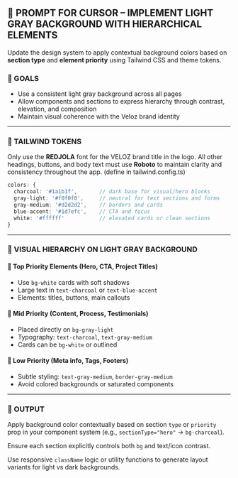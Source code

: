 ## 🧾 PROMPT FOR CURSOR – IMPLEMENT LIGHT GRAY BACKGROUND WITH HIERARCHICAL ELEMENTS

Update the design system to apply contextual background colors based on **section type** and **element priority** using Tailwind CSS and theme tokens.

### 🎯 GOALS

- Use a consistent light gray background across all pages
- Allow components and sections to express hierarchy through contrast, elevation, and composition
- Maintain visual coherence with the Veloz brand identity

---

### 🔧 TAILWIND TOKENS

Only use the **REDJOLA** font for the VELOZ brand title in the logo. All other headings, buttons, and body text must use **Roboto** to maintain clarity and consistency throughout the app. (define in tailwind.config.ts)

```ts
colors: {
  charcoal: '#1a1b1f',       // dark base for visual/hero blocks
  gray-light: '#f0f0f0',     // neutral for text sections and forms
  gray-medium: '#d2d2d2',    // borders and cards
  blue-accent: '#1d7efc',    // CTA and focus
  white: '#ffffff'           // elevated cards or clean sections
}
```

---

### 📐 VISUAL HIERARCHY ON LIGHT GRAY BACKGROUND

#### 🥇 Top Priority Elements (Hero, CTA, Project Titles)

- Use `bg-white` cards with soft shadows
- Large text in `text-charcoal` or `text-blue-accent`
- Elements: titles, buttons, main callouts

#### 🥈 Mid Priority (Content, Process, Testimonials)

- Placed directly on `bg-gray-light`
- Typography: `text-charcoal`, `text-gray-medium`
- Cards can be `bg-white` or outlined

#### 🥉 Low Priority (Meta info, Tags, Footers)

- Subtle styling: `text-gray-medium`, `border-gray-medium`
- Avoid colored backgrounds or saturated components

---

### 📌 OUTPUT

Apply background color contextually based on section `type` or `priority` prop in your component system (e.g., `sectionType="hero"` → `bg-charcoal`).

Ensure each section explicitly controls both `bg` and text/icon contrast.

Use responsive `className` logic or utility functions to generate layout variants for light vs dark backgrounds.

